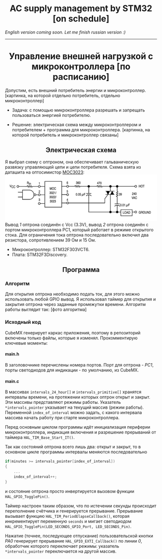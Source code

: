 <h1 align="center"><strong>AC supply management by STM32 [on schedule]</strong></h1>

*English version coming soon. Let me finish russian version :)*

---

<h1 align="center"><strong>Управление внешней нагрузкой с микроконтроллера [по расписанию]</strong></h1>

Допустим, есть внешний потребитель энергии и микроконтроллер.
[картинка, на которой отдельно потребитель, отдельно микроконтроллер]

* Задача: с помощью микроконтроллера разрешать и запрещать пользоваться энергией потребителю.

* Решение: электрическая схема между микроконтроллером и потребителем + программа для микроконтроллера.
[картинка, на которой потребитель и микроконтроллер связаны]


<h2 align="center">Электрическая схема</h2>

Я выбрал схему с оптроном, она обеспечивает гальваническую развязку управляющей цепи и цепи потребителя. Схема взята из даташита на оптосимистор [MOC3023](http://www.farnell.com/datasheets/97984.pdf):
![electrical scheme](./images/scheme.png)
Вывод *1* оптрона соединён с Vcc (3.3V), вывод *2* оптрона соединён с портом микроконтроллера PC1, который работает в режиме открытого стока. Для ограничения тока оптрона последовательно включил два резистора, сопротивлением 39 Ом и 15 Ом.
* Микроконтроллер: STM32F303VCT6.
* Плата: STM32F3Discovery.


<h2 align="center">Программа</h2>

### Алгоритм
Для открытия оптрона необходимо подать ток, для этого можно использовать любой GPIO вывод. Я использовал таймер для открытия и закрытия оптрона через заданные промежутки времени. Алгоритм работы выглядит так:
[фото алгоритма]

### Исходный код
CubeMX генерирует каркас приложения, поэтому в репозиторий включены только файлы, которые я изменял. Прокомментирую ключевые моменты:

#### main.h
В заголовочнике перечислены номера портов.
Порт для оптрона - *PC1*, порты светодиодов для индикации - по умолчанию, из CubeMX.

#### main.c
В массивах `intervals_24_hour[]` и `intervals_primitive[]` хранятся интервалы времени, на протяжении которых оптрон открыт и закрыт. Эти массивы представляют режимы работы.
Указатель `*intervals_pointer` указывает на текущий массив (режим работы).
Переменной `index_of_interval` можно задать, с какого интервала массива начать работу при старте микроконтроллера.

Перед основным циклом программы идёт инициализация периферии микроконтроллера, индикация включения и разрешение прерываний от таймера `HAL_TIM_Base_Start_IT()`.

Так как состояний оптрона всего лишь два: открыт и закрыт, то в основном цикле программы интервалы меняются последовательно
```C
if(minutes >= intervals_pointer[index_of_interval])
{
    ...
    index_of_interval++;
}
```
и состояние оптрона просто инвертируется вызовом функции `HAL_GPIO_TogglePin()`.

Таймер настроен таким образом, что по истечении секунды происходит переполнение счётчика и генерируется прерывание. Прерывание вызывает функцию `HAL_TIM_PeriodElapseCallback()`, которая инкрементирует переменную `seconds` и мигает светодиодом `HAL_GPIO_TogglePin(LED_SECONDS_GPIO_Port, LED_SECONDS_Pin)`.

Нажатие (точнее, последующее отпускание) пользовательской кнопки *PA0* генерирует прерывание `HAL_GPIO_EXTI_Callback()` по линии *0*, обработчик которого переключает режимы: указатель `*intervals_pointer` переключается на другой массив.
